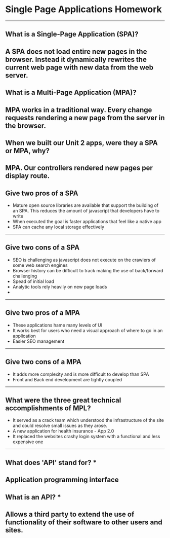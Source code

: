 # Single Page Applications Homework
---

## What is a Single-Page Application (SPA)?
A SPA does not load entire new pages in the browser. Instead it dynamically rewrites the current web page with new data from the web server.
---
## What is a Multi-Page Application (MPA)?
MPA works in a traditional way. Every change requests rendering a new page from the server in the browser.
---
## When we built our Unit 2 apps, were they a SPA or MPA, why?
MPA. Our controllers rendered new pages per display route.
---
## Give two pros of a SPA
* Mature open source libraries are available that support the building of an SPA. This reduces the amount of javascript that developers have to write
* When executed the goal is faster applications that feel like a native app
* SPA can cache any local storage effectively
---
## Give two cons of a SPA
* SEO is challenging as javascript does not execute on the crawlers of some web search engines
* Browser history can be difficult to track making the use of back/forward challenging
* Spead of initial load
* Analytic tools rely heavily on new page loads
*
---
## Give two pros of a MPA
* These applications hame many levels of UI
* It works best for users who need a visual approach of where to go in an application
* Easier SEO management
---
## Give two cons of a MPA
* It adds more complexity and is more difficult to develop than SPA
* Front and Back end development are tightly coupled
---
## What were the three great technical accomplishments of MPL?
* It served as a crack team which understood the infrastructure of the site and could resolve small issues as they arose.
* A new application for health insurance - App 2.0
* It replaced the websites crashy login system with a functional and less expensive one
---
## What does 'API' stand for? *
Application programming interface
---
## What is an API? *
Allows a third party to extend the use of functionality of their software to other users and sites.
---

